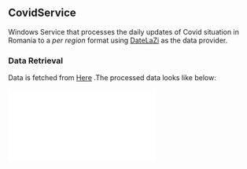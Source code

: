 ## CovidService
Windows Service that processes the daily updates of Covid situation in Romania to a <em>per region</em> format using  [DateLaZi](https://datelazi.ro/) as the data provider.

### Data Retrieval
Data is fetched from [Here](https://api1.datelazi.ro/api/v2/data) .The processed data looks like below:

![Data](/Docs/output.json)

